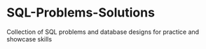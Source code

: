 # SQL-Problems-Solutions
Collection of SQL problems and database designs for practice and showcase skills
